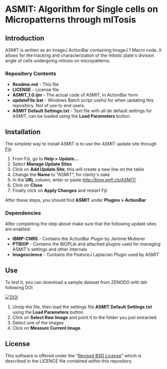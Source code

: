 # ASMIT: Algorithm for Single cells on Micropatterns through mITosis

## Introduction

ASMIT is written as an ImageJ ActionBar containing ImageJ 1 Macro code. It allows for the tracking and characterization of the mitotic plate's division angle of cells undergoing mitosis on micropatterns.

### Repository Contents
- **Readme.md** - This file
- **LICENSE** - License file
- **ASMIT_1.0.ijm** - The actual code of ASMIT, in ActionBar form
- **updateFile.bat** - Windows Batch script useful for when updating this repository. Not of use to end users.
- **ASMIT Default Settings.txt** - Text file with all de default settings for ASMIT, can be loaded using the **Load Parameters** button.

## Installation

The simplest way to install ASMIT is to use the ASMIT update site through [Fiji](https://fiji.sc/):

1. From Fiji, go to **Help > Update...**
2. Select **Manage Update Sites**
3. Click on **Add Update Site**, this will create a new line on the table
4. Change the **Name** to "ASMIT", for clarity's sake
5. In the **URL** column, enter or paste *http://biop.epfl.ch/ASMIT/*
6. Click on **Close**
7. Finally click on **Apply Changes** and restart Fiji

After these steps, you should find **ASMIT** under **Plugins > ActionBar**

### Dependencies
After completing the step above make sure that the following update sites are enabled:
- **IBMP-CNRS** - Contains the ActionBar Plugin by Jerôme Mutterer
- **PTBIOP**  - Contains the BIOPLib and attached plugins used for managing ASMIT's settings and other internals
- **Imagescience**  - Contains the FeatureJ Laplacian Plugin used by ASMIT
## Use

To test it, you can download a sample dataset from ZENODO with teh following DOI

[![DOI](https://zenodo.org/badge/DOI/10.5281/zenodo.232218.svg)](https://doi.org/10.5281/zenodo.232218)

1. Unzip the file, then load the settings file **ASMIT Default Settings.txt** using the **Load Parameters** button.
2. Click on **Select Raw Image** and point it to the folder you just extracted.
3. Select one of the images
4. Click on **Measure Current Image**


## License

This software is offered under the "[Revised BSD License](https://en.wikipedia.org/wiki/BSD_licenses#3-clause_license_.28.22Revised_BSD_License.22.2C_.22New_BSD_License.22.2C_or_.22Modified_BSD_License.22.29)" which is described in the LICENCE file contained within this repository.